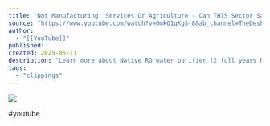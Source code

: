 ```yaml
---
title: "Not Manufacturing, Services Or Agriculture - Can THIS Sector Save India? | Akash Banerjee & Adwaith"
source: "https://www.youtube.com/watch?v=OmkO1qKgS-8&ab_channel=TheDeshbhakt"
author:
  - "[[YouTube]]"
published:
created: 2025-06-11
description: "Learn more about Native RO water purifier (2 full years NO servicing!)https://www.urbancompany.com/journey/cart?category=ro_purchase&uc_new_flow=trueWhile th..."
tags:
  - "clippings"
---
```

![](https://www.youtube.com/watch?v=OmkO1qKgS-8)

#youtube